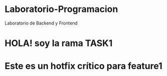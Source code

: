 # Laboratorio-Programacion
Laboratorio de Backend y Frontend


# HOLA! soy la rama TASK1


# Este es un hotfix crítico para feature1